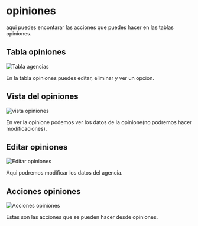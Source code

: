 # opiniones #

aqui puedes encontarar las acciones que puedes hacer en las tablas opiniones.

## Tabla opiniones ##

![Tabla agencias](opiniones/tablaopiniones.png)

En la tabla opiniones puedes editar, eliminar y ver un opcion.

## Vista del opiniones ##

![vista opiniones](opiniones/veropiniones.png)

En ver la opinione podemos ver los datos de la opinione(no podremos hacer modificaciones).
## Editar opiniones ##

![Editar opiniones](opiniones/editaropiniones.png)

Aqui podremos modificar los datos del agencia.

## Acciones opiniones ##

![Acciones opiniones](opiniones/accionesopiniones.png)

Estas son las acciones que se pueden hacer desde opiniones.